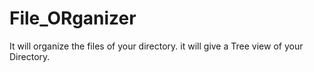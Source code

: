 # File_ORganizer
It will organize the files of your directory.
it will give a Tree view of your Directory.
